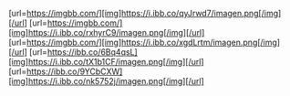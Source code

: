 [url=https://imgbb.com/][img]https://i.ibb.co/qyJrwd7/imagen.png[/img][/url]
[url=https://imgbb.com/][img]https://i.ibb.co/rxhyrC9/imagen.png[/img][/url]
[url=https://imgbb.com/][img]https://i.ibb.co/xgdLrtm/imagen.png[/img][/url]
[url=https://ibb.co/6Bq4qsL][img]https://i.ibb.co/tX1b1CF/imagen.png[/img][/url]
[url=https://ibb.co/9YCbCXW][img]https://i.ibb.co/nk5752j/imagen.png[/img][/url]
